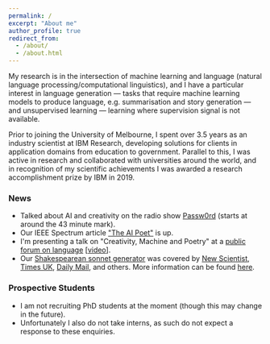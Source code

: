 ```yaml
---
permalink: /
excerpt: "About me"
author_profile: true
redirect_from: 
  - /about/
  - /about.html
---
```


My research is in the intersection of machine learning and language (natural language processing/computational linguistics), and I have a particular interest in language generation &mdash; tasks that require machine learning models to produce language, e.g. summarisation and story generation &mdash;  and unsupervised learning &mdash; learning where supervision signal is not available.

Prior to joining the University of Melbourne, I spent over 3.5 years as an industry scientist at IBM Research, developing solutions for clients in application domains from education to government. Parallel to this, I was active in research and collaborated with universities around the world, and in recognition of my scientific achievements I was awarded a research accomplishment prize by IBM in 2019.

### News

- Talked about AI and creativity on the radio show [Passw0rd](https://www.mixcloud.com/FI_PassW0rd/passw0rd-creativity-and-ai/) (starts at around the 43 minute mark).
- Our IEEE Spectrum article ["The AI Poet"](https://spectrum.ieee.org/artificial-intelligence/machine-learning/this-ai-poet-mastered-rhythm-rhyme-and-natural-language-to-write-like-shakespeare) 
is up.
- I'm presenting a talk on "Creativity, Machine and Poetry" at a [public forum on language](https://art-museum.unimelb.edu.au/events/language/) [[video](https://www.youtube.com/watch?v=cHUIFKhPPyo)].
- Our [Shakespearean sonnet generator](https://www.aclweb.org/anthology/P18-1181) was covered by [New Scientist](https://www.newscientist.com/article/2175301-ai-creates-shakespearean-sonnets-and-theyre-actually-quite-good/), [Times UK](https://www.thetimes.co.uk/article/computers-produce-poetry-by-the-meter-vk80077zl), [Daily Mail](http://www.dailymail.co.uk/sciencetech/article-6000619/Can-spot-real-Shakespeare-sonnet-AI-learns-write-poetry.html), and others. More information can be found [here](https://github.com/jhlau/deepspeare#media-coverage).

### Prospective Students

- I am not recruiting PhD students at the moment (though this may change in the future).
- Unfortunately I also do not take interns, as such do not expect a response to these enquiries.
